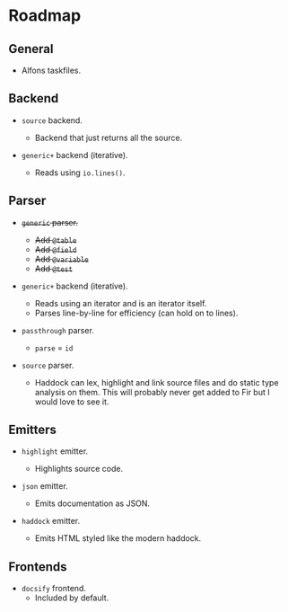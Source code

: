# Roadmap

## General

- Alfons taskfiles.

## Backend

- `source` backend.
  - Backend that just returns all the source.

- `generic+` backend (iterative).
  - Reads using `io.lines()`.

## Parser

- ~~`generic` parser.~~
  - ~~Add `@table`~~
  - ~~Add `@field`~~
  - ~~Add `@variable`~~
  - ~~Add `@test`~~

- `generic+` backend (iterative).
  - Reads using an iterator and is an iterator itself.
  - Parses line-by-line for efficiency (can hold on to lines).

- `passthrough` parser.
  - `parse` = `id`

- `source` parser.
  - Haddock can lex, highlight and link source files and do static type analysis on them. This will probably never get added to Fir but I would love to see it.

## Emitters

- `highlight` emitter.
  - Highlights source code.

- `json` emitter.
  - Emits documentation as JSON.

- `haddock` emitter.
  - Emits HTML styled like the modern haddock.

## Frontends

- `docsify` frontend.
  - Included by default.